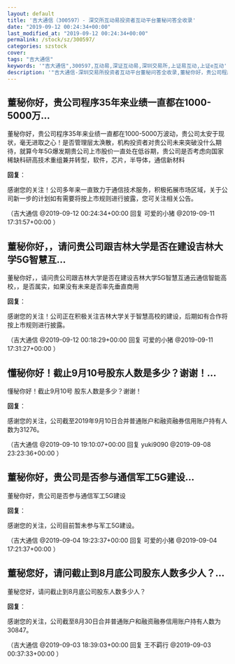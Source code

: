 ```yaml
---
layout: default
title: '吉大通信（300597）- 深交所互动易投资者互动平台董秘问答全收录'
date: "2019-09-12 00:24:34+00:00"
last_modified_at: "2019-09-12 00:24:34+00:00"
permalink: /stock/sz/300597/
categories: szstock
cover: 
tags: "吉大通信"
keywords: '"吉大通信",300597,互动易,深证互动易,深圳交易所,上证易互动,上证e互动'
description: '"吉大通信-深圳交易所投资者互动平台董秘问答全收录,董秘你好，贵公司程序35年来业绩一直都在1000-5000万波动，贵公司太安于现状，毫无进取之心！是否管理层太涣散，机构投资者对贵公司未来突破没什么期待，就算今年5G爆发期贵公司上市股价一直处在低谷期，贵公司是否考虑向国家稀缺科研高技术重组兼并转型，软件，芯片，半导体，通信新材料"'
---
```


## 董秘你好，贵公司程序35年来业绩一直都在1000-5000万...

董秘你好，贵公司程序35年来业绩一直都在1000-5000万波动，贵公司太安于现状，毫无进取之心！是否管理层太涣散，机构投资者对贵公司未来突破没什么期待，就算今年5G爆发期贵公司上市股价一直处在低谷期，贵公司是否考虑向国家稀缺科研高技术重组兼并转型，软件，芯片，半导体，通信新材料

**回复**：

感谢您的关注！公司多年来一直致力于通信技术服务，积极拓展市场区域，关于公司新一步的计划如有需要将按上市规则进行披露，您可关注相关公告。 

（吉大通信  @2019-09-12 00:24:34+00:00 回复 可爱的小猪  @2019-09-11 17:31:57+00:00 ）

## 董秘你好，，请问贵公司跟吉林大学是否在建设吉林大学5G智慧互...

董秘你好，，请问贵公司跟吉林大学是否在建设吉林大学5G智慧互通云通信智能高校，，是否属实，如果没有未来是否率先垂直商用

**回复**：

感谢您的关注！公司正在积极关注吉林大学关于智慧高校的建设，后期如有合作将按上市规则进行披露。 

（吉大通信  @2019-09-12 00:18:29+00:00 回复 可爱的小猪  @2019-09-11 17:31:27+00:00 ）

## 懂秘你好！截止9月10号股东人数是多少？谢谢！...

懂秘你好！截止9月10号 股东人数是多少？谢谢！

**回复**：

感谢您的关注，公司截至2019年9月10日合并普通账户和融资融券信用账户持有人数为31276。 

（吉大通信  @2019-09-10 19:10:07+00:00 回复 yuki9090  @2019-09-08 23:23:36+00:00 ）

## 董秘你好，贵公司是否参与通信军工5G建设...

董秘你好，贵公司是否参与通信军工5G建设

**回复**：

感谢您的关注，公司目前暂未参与军工5G建设。 

（吉大通信  @2019-09-04 19:23:37+00:00 回复 可爱的小猪  @2019-09-04 17:21:37+00:00 ）

## 董秘您好，请问截止到8月底公司股东人数多少人？...

董秘您好，请问截止到8月底公司股东人数多少人？

**回复**：

感谢您的关注，公司截至8月30日合并普通账户和融资融券信用账户持有人数为30847。 

（吉大通信  @2019-09-03 18:39:03+00:00 回复 王不羁行  @2019-09-03 00:37:33+00:00 ）

